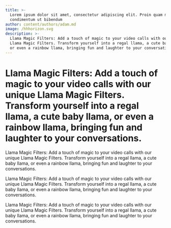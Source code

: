 ```yaml
---
title: >-
  Lorem ipsum dolor sit amet, consectetur adipiscing elit. Proin quam metus,
  condimentum ut bibendum
author: content/authors/adam.md
image: /hhhorizon.svg
description: >-
  Llama Magic Filters: Add a touch of magic to your video calls with our unique
  Llama Magic Filters. Transform yourself into a regal llama, a cute baby llama,
  or even a rainbow llama, bringing fun and laughter to your conversations.
---
```


# Llama Magic Filters: Add a touch of magic to your video calls with our unique Llama Magic Filters. Transform yourself into a regal llama, a cute baby llama, or even a rainbow llama, bringing fun and laughter to your conversations.

Llama Magic Filters: Add a touch of magic to your video calls with our unique Llama Magic Filters. Transform yourself into a regal llama, a cute baby llama, or even a rainbow llama, bringing fun and laughter to your conversations.

Llama Magic Filters: Add a touch of magic to your video calls with our unique Llama Magic Filters. Transform yourself into a regal llama, a cute baby llama, or even a rainbow llama, bringing fun and laughter to your conversations.

Llama Magic Filters: Add a touch of magic to your video calls with our unique Llama Magic Filters. Transform yourself into a regal llama, a cute baby llama, or even a rainbow llama, bringing fun and laughter to your conversations.
